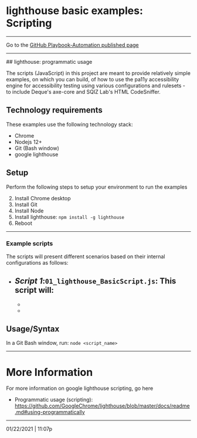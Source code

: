 # lighthouse basic examples: Scripting

<hr>

Go to the [GitHub Playbook-Automation published page](https://section508coordinators.github.io/Dev-Automation/)

<hr>
## lighthouse: programmatic usage

The scripts (JavaScript) in this project are meant to provide relatively simple examples, on which you can build, of how to use the pa11y  accessibility engine for accessibility testing using various configurations and rulesets - to include Deque's axe-core and SQIZ Lab's HTML CodeSniffer.  

## Technology requirements

These examples use the following technology stack:

- Chrome
- Nodejs 12+
- Git (Bash window)
- google lighthouse

## Setup

Perform the following steps to setup your environment to run the examples

2. Install Chrome desktop
2. Install Git 
2. Install Node
2. Install lighthouse: `npm install -g lighthouse`
2. Reboot

<hr>

### Example scripts


The scripts will present different scenarios based on their internal configurations as follows:

- *Script 1*:`01_lighthouse_BasicScript.js`: This script will:
  - 
  - 
  - 

## Usage/Syntax

In a Git Bash window, run: `node <script_name>`

<hr>

# More Information

For more information on google lighthouse scripting, go here

- Programmatic usage (scripting): https://github.com/GoogleChrome/lighthouse/blob/master/docs/readme.md#using-programmatically

<hr>

01/22/2021 | 11:07p
